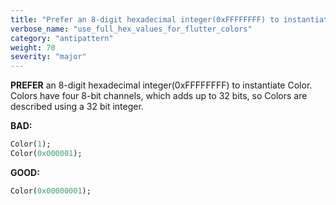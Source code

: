 ```yaml
---
title: "Prefer an 8-digit hexadecimal integer(0xFFFFFFFF) to instantiate Color."
verbose_name: "use_full_hex_values_for_flutter_colors"
category: "antipattern"
weight: 70
severity: "major"
---
```

**PREFER** an 8-digit hexadecimal integer(0xFFFFFFFF) to instantiate Color. Colors
have four 8-bit channels, which adds up to 32 bits, so Colors are described
using a 32 bit integer.

**BAD:**
```dart
Color(1);
Color(0x000001);
```

**GOOD:**
```dart
Color(0x00000001);
```
